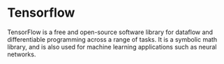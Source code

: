 # Tensorflow

TensorFlow is a free and open-source software library for dataflow and differentiable programming across a range of tasks. It is a symbolic math library, and is also used for machine learning applications such as neural networks.
